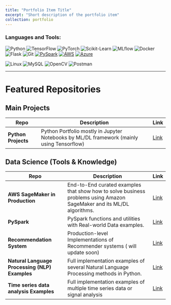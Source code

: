 ```yaml
---
title: "Portfolio Item Title"
excerpt: "Short description of the portfolio item"
collection: portfolio
---
```



### Languages and Tools:
![Python](https://img.shields.io/badge/-Python-3776AB?style=flat-square&logo=python&logoColor=white)
![TensorFlow](https://img.shields.io/badge/-TensorFlow-FF6F00?style=flat-square&logo=tensorflow&logoColor=white)
![PyTorch](https://img.shields.io/badge/-PyTorch-EE4C2C?style=flat-square&logo=pytorch&logoColor=white)
![Scikit-Learn](https://img.shields.io/badge/-ScikitLearn-F7931E?style=flat-square&logo=scikit-learn&logoColor=white)
![MLflow](https://img.shields.io/badge/-MLflow-E6530D?style=flat-square&logo=mlflow&logoColor=white) 
![Docker](https://img.shields.io/badge/-Docker-2496ED?style=flat-square&logo=docker&logoColor=white)
![Flask](https://img.shields.io/badge/-Flask-000000?style=flat-square&logo=flask)
![Git](https://img.shields.io/badge/-Git-F05032?style=flat-square&logo=git&logoColor=white)
[![PySpark](https://img.shields.io/badge/-PySpark-FFAB00?style=flat-square&logo=apache-spark&logoColor=white)](https://spark.apache.org/docs/latest/api/python/index.html)
[![AWS](https://img.shields.io/badge/-AWS-232F3E?style=flat-square&logo=amazon-aws&logoColor=white)](https://aws.amazon.com/)
[![Azure](https://img.shields.io/badge/-Azure-0089D6?style=flat-square&logo=microsoft-azure&logoColor=white)](https://azure.microsoft.com/)

![Linux](https://img.shields.io/badge/-Linux-FCC624?style=flat-square&logo=linux&logoColor=black)
![MySQL](https://img.shields.io/badge/-MySQL-4479A1?style=flat-square&logo=mysql&logoColor=white)
![OpenCV](https://img.shields.io/badge/-OpenCV-5C3EE8?style=flat-square&logo=opencv&logoColor=white)
![Postman](https://img.shields.io/badge/-Postman-FF6C37?style=flat-square&logo=postman&logoColor=white)

---
# Featured Repositories

## Main Projects

| Repo              | Description                                                                                           | Link |
|-------------------|-------------------------------------------------------------------------------------------------------|------|
| **Python Projects** | Python Portfolio mostly in Jupyter Notebooks by ML/DL framework (mainly using Tensorflow) | [Link](https://github.com/dansileshi/Miscellaneous-Projects) |

## Data Science (Tools & Knowledge)

| Repo                             | Description                                                                                                                    | Link |
|----------------------------------|--------------------------------------------------------------------------------------------------------------------------------|------|
| **AWS SageMaker in Production**  | End-to-End curated examples that show how to solve business problems using Amazon SageMaker and its ML/DL algorithms.  | [Link](#) |
| **PySpark**                      | PySpark functions and utilities with Real-world Data examples.      | [Link](https://github.com/dansileshi/PySpark_ML) |
| **Recommendation System**        | Production-level Implementations of Recommender systems ( will update soon)       | [Link](#) |
| **Natural Language Processing (NLP) Examples** | Full implementation examples of several Natural Language Processing methods in Python. | [Link](https://github.com/dansileshi/Text_analysis) |
| **Time series data analysis Examples** | Full implementation examples of multiple time series data or signal analysis  | [Link](https://github.com/dansileshi/Eye-Movement-kde-analysis) |